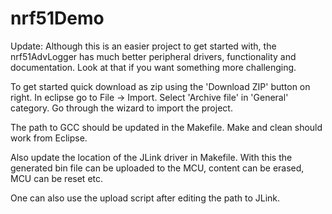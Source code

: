 nrf51Demo
=========
Update: Although this is an easier project to get started with, the nrf51AdvLogger has much better peripheral drivers, functionality and documentation. Look at that if you want something more challenging.

To get started quick download as zip using the 'Download ZIP' button on right. In eclipse go to File -> Import. Select 'Archive file' in 'General' category. Go through the wizard to import the project.

The path to GCC should be updated in the Makefile. Make and clean should work from Eclipse.

Also update the location of the JLink driver in Makefile. With this the generated bin file can be uploaded to the MCU, content can be erased, MCU can be reset etc.

One can also use the upload script after editing the path to JLink.
